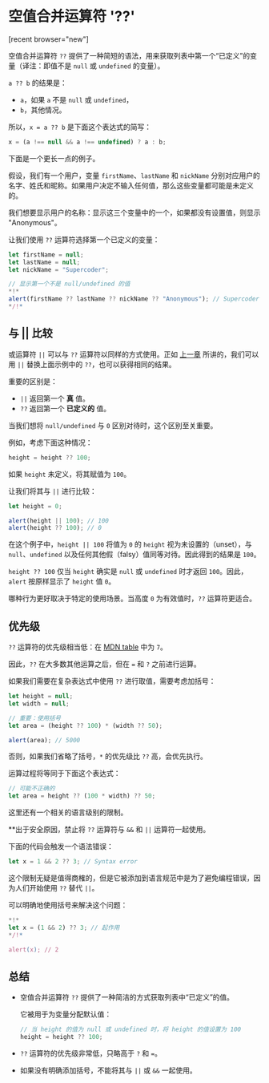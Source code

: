 # 空值合并运算符 '??'

[recent browser="new"]

空值合并运算符 `??` 提供了一种简短的语法，用来获取列表中第一个“已定义”的变量（译注：即值不是 `null` 或 `undefined` 的变量）。

`a ?? b` 的结果是：
- `a`，如果 `a` 不是 `null` 或 `undefined`，
- `b`，其他情况。

所以，`x = a ?? b` 是下面这个表达式的简写：

```js
x = (a !== null && a !== undefined) ? a : b;
```

下面是一个更长一点的例子。

假设，我们有一个用户，变量 `firstName`、`lastName` 和 `nickName` 分别对应用户的名字、姓氏和昵称。如果用户决定不输入任何值，那么这些变量都可能是未定义的。

我们想要显示用户的名称：显示这三个变量中的一个，如果都没有设置值，则显示 "Anonymous"。

让我们使用 `??` 运算符选择第一个已定义的变量：

```js run
let firstName = null;
let lastName = null;
let nickName = "Supercoder";

// 显示第一个不是 null/undefined 的值
*!*
alert(firstName ?? lastName ?? nickName ?? "Anonymous"); // Supercoder
*/!*
```

## 与 || 比较

或运算符 `||` 可以与 `??` 运算符以同样的方式使用。正如 [上一章](info:logical-operators#or-finds-the-first-truthy-value) 所讲的，我们可以用 `||` 替换上面示例中的 `??`，也可以获得相同的结果。

重要的区别是：
- `||` 返回第一个 **真** 值。
- `??` 返回第一个 **已定义的** 值。

当我们想将 `null/undefined` 与 `0` 区别对待时，这个区别至关重要。

例如，考虑下面这种情况：

```js
height = height ?? 100;
```

如果 `height` 未定义，将其赋值为 `100`。

让我们将其与 `||` 进行比较：

```js run
let height = 0;

alert(height || 100); // 100
alert(height ?? 100); // 0
```

在这个例子中，`height || 100` 将值为 `0` 的 `height` 视为未设置的（unset），与 `null`、`undefined` 以及任何其他假（falsy）值同等对待。因此得到的结果是 `100`。

`height ?? 100` 仅当 `height` 确实是 `null` 或 `undefined` 时才返回 `100`。因此，`alert` 按原样显示了 `height` 值 `0`。

哪种行为更好取决于特定的使用场景。当高度 `0` 为有效值时，`??` 运算符更适合。

## 优先级

`??` 运算符的优先级相当低：在 [MDN table](https://developer.mozilla.org/zh-CN/docs/Web/JavaScript/Reference/Operators/Operator_Precedence#Table) 中为 `7`。

因此，`??` 在大多数其他运算之后，但在 `=` 和 `?` 之前进行运算。

如果我们需要在复杂表达式中使用 `??` 进行取值，需要考虑加括号：

```js run
let height = null;
let width = null;

// 重要：使用括号
let area = (height ?? 100) * (width ?? 50);

alert(area); // 5000
```

否则，如果我们省略了括号，`*` 的优先级比 `??` 高，会优先执行。

运算过程将等同于下面这个表达式：

```js
// 可能不正确的
let area = height ?? (100 * width) ?? 50;
```

这里还有一个相关的语言级别的限制。

**出于安全原因，禁止将 `??` 运算符与 `&&` 和 `||` 运算符一起使用。

下面的代码会触发一个语法错误：

```js run
let x = 1 && 2 ?? 3; // Syntax error
```

这个限制无疑是值得商榷的，但是它被添加到语言规范中是为了避免编程错误，因为人们开始使用 `??` 替代 `||`。

可以明确地使用括号来解决这个问题：

```js run
*!*
let x = (1 && 2) ?? 3; // 起作用
*/!*

alert(x); // 2
```

## 总结

- 空值合并运算符 `??` 提供了一种简洁的方式获取列表中“已定义”的值。

    它被用于为变量分配默认值：

    ```js
    // 当 height 的值为 null 或 undefined 时，将 height 的值设置为 100
    height = height ?? 100;
    ```

- `??` 运算符的优先级非常低，只略高于 `?` 和 `=`。
- 如果没有明确添加括号，不能将其与 `||` 或 `&&` 一起使用。
